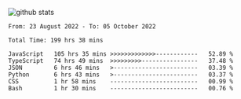 
![github stats](https://github-readme-stats.vercel.app/api?username=realmahd1&show_icons=true&theme=codeSTACKr&hide_rank=true&count_private=true)

<!--START_SECTION:waka-->

```text
From: 23 August 2022 - To: 05 October 2022

Total Time: 199 hrs 38 mins

JavaScript   105 hrs 35 mins >>>>>>>>>>>>>------------   52.89 %
TypeScript   74 hrs 49 mins  >>>>>>>>>----------------   37.48 %
JSON         6 hrs 46 mins   >------------------------   03.39 %
Python       6 hrs 43 mins   >------------------------   03.37 %
CSS          1 hr 58 mins    -------------------------   00.99 %
Bash         1 hr 30 mins    -------------------------   00.76 %
```

<!--END_SECTION:waka-->
